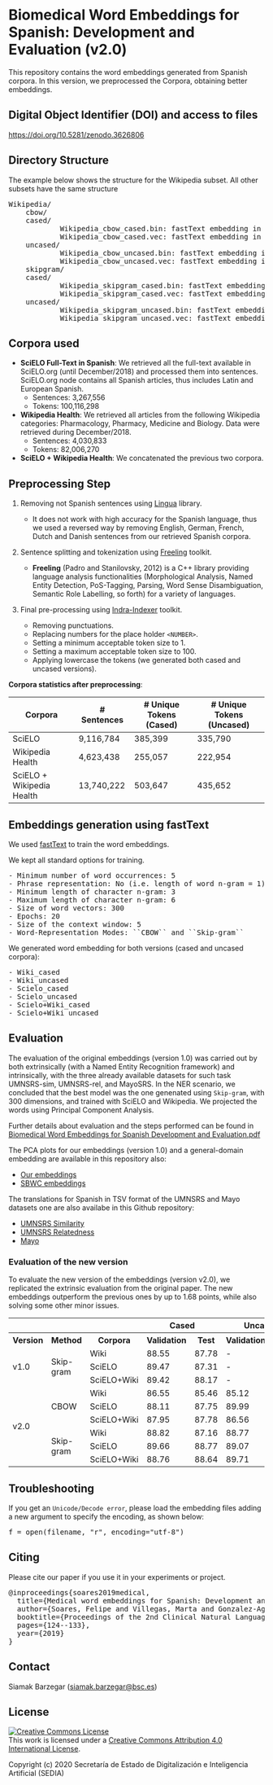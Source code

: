 # Biomedical Word Embeddings for Spanish: Development and Evaluation (v2.0)

This repository contains the word embeddings generated from Spanish corpora. In this version, we preprocessed the Corpora, obtaining better embeddings. 

## Digital Object Identifier (DOI) and access to files

https://doi.org/10.5281/zenodo.3626806

## Directory Structure

The example below shows the structure for the Wikipedia subset. All other subsets have the same structure

<pre>
Wikipedia/
    cbow/
	cased/
    		Wikipedia_cbow_cased.bin: fastText embedding in binary file.
        	Wikipedia_cbow_cased.vec: fastText embedding in text file.
	uncased/
    		Wikipedia_cbow_uncased.bin: fastText embedding in binary file.
        	Wikipedia_cbow_uncased.vec: fastText embedding in text file.
    skipgram/
	cased/
    		Wikipedia_skipgram_cased.bin: fastText embedding in binary file.
        	Wikipedia_skipgram_cased.vec: fastText embedding in text file.
	uncased/
    		Wikipedia_skipgram_uncased.bin: fastText embedding in binary file.
        	Wikipedia_skipgram_uncased.vec: fastText embedding in text file.	
</pre>


## Corpora used

* **SciELO Full-Text in Spanish**: We retrieved all the full-text available in SciELO.org (until December/2018) and processed them into sentences. SciELO.org node contains all Spanish articles, thus includes Latin and European Spanish.
  * Sentences: 3,267,556
  * Tokens: 100,116,298
* **Wikipedia Health**: We retrieved all articles from the following Wikipedia categories: Pharmacology, Pharmacy, Medicine and Biology. Data were retrieved during December/2018.
  * Sentences: 4,030,833
  * Tokens: 82,006,270
* **SciELO + Wikipedia Health**: We concatenated the previous two corpora.


## Preprocessing Step

1) Removing not Spanish sentences using [Lingua](https://github.com/pemistahl/lingua) library.
	- It does not work with high accuracy for the Spanish language, thus we used a reversed way by removing English, German, French, Dutch and Danish sentences from our retrieved Spanish corpora.

2) Sentence splitting and tokenization using [Freeling](http://nlp.lsi.upc.edu/freeling/) toolkit.
   - **Freeling** (Padro and Stanilovsky, 2012) is a C++ library providing language analysis functionalities  (Morphological Analysis, Named Entity Detection, PoS-Tagging, Parsing, Word Sense Disambiguation, Semantic Role Labelling, so forth) for a variety of languages.

3) Final pre-processing using [Indra-Indexer](https://github.com/Lambda-3/Indraindexer) toolkit. 
   - Removing punctuations.
   - Replacing numbers for the place holder `<NUMBER>`.
   - Setting a minimum acceptable token size to 1.
   - Setting a maximum acceptable token size to 100.
   - Applying lowercase the tokens (we generated both cased and uncased versions).


**Corpora statistics after preprocessing**:

|Corpora|# Sentences|# Unique Tokens (Cased)|# Unique Tokens (Uncased)|
|--------|-----|------|------|
|SciELO|9,116,784|385,399|335,790|
|Wikipedia Health|4,623,438|255,057|222,954|
|SciELO + Wikipedia Health|13,740,222|503,647|435,652|


## Embeddings generation using fastText

We used [fastText](https://fasttext.cc/) to train the word embeddings.

We kept all standard options for training.

<pre>
- Minimum number of word occurrences: 5
- Phrase representation: No (i.e. length of word n-gram = 1)
- Minimum length of character n-gram: 3
- Maximum length of character n-gram: 6
- Size of word vectors: 300
- Epochs: 20
- Size of the context window: 5
- Word-Representation Modes: ``CBOW`` and ``Skip-gram``
</pre>

We generated word embedding for both versions (cased and uncased corpora):
<pre>
- Wiki_cased
- Wiki_uncased
- Scielo_cased
- Scielo_uncased
- Scielo+Wiki_cased
- Scielo+Wiki_uncased
</pre>

## Evaluation

The evaluation of the original embeddings (version 1.0) was carried out by both extrinsically (with a Named Entity Recognition framework) and intrinsically, with the three already available datasets for such task UMNSRS-sim, UMNSRS-rel, and MayoSRS. In the NER scenario, we concluded that the best model was the one genenated using ``Skip-gram``, with 300 dimensions, and trained with SciELO and Wikipedia. We projected the words using Principal Component Analysis.

Further details about evaluation and the steps performed can be found in [Biomedical Word Embeddings for Spanish Development and Evaluation.pdf](https://www.aclweb.org/anthology/W19-1916.pdf)

The PCA plots for our embeddings (version 1.0) and a general-domain embedding are available in this repository also:

* [Our embeddings](our_embeddings.pdf)
* [SBWC embeddings](sbwc_embeddings.pdf)

The translations for Spanish in TSV format of the UMNSRS and Mayo datasets one are also availabe in this Github repository:

* [UMNSRS Similarity](UMNSRS_Similarity_Filtered.tsv)
* [UMNSRS Relatedness](UMNSRS_Relatedness_Filtered.tsv)
* [Mayo](Mayo_Filtered.tsv)


### Evaluation of the new version

To evaluate the new version of the embeddings (version v2.0), we replicated the extrinsic evaluation from the original paper. The new embeddings outperform the previous ones by up to 1.68 points, while also solving some other minor issues.

<!-- Results in plain text -->
<!-- 
|         |           |             |        Cased       |  Uncased   |       |
|---------|-----------|-------------|--------------------|--------------------|
| Version | Method    | Corpora     | Validation | Test  | Validation | Test  |
| 1.0     | Skip-gram | Wiki        | 88.55      | 87.78 | -          | -     |
|         |           | SciELO      | 89.47      | 87.31 | -          | -     |
|         |           | SciELO+Wiki | 89.42      | 88.17 | -          | -     |
| 2.0     | CBOW      | Wiki        | 86.55      | 85.46 | 85.12      | 85.74 |
|         |           | SciELO      | 88.11      | 87.75 | 89.99      | 87.24 |
|         |           | SciELO+Wiki | 87.95      | 87.78 | 86.56      | 88.10 |
|         | Skip-gram | Wiki        | 88.82      | 87.16 | 88.77      | 87.21 |
|         |           | SciELO      | 89.66      | 88.77 | 89.07      | 89.17 |
|         |           | SciELO+Wiki | 88.76      | 88.64 | 89.71      | 89.74 |
 -->


<!-- Results in HTML -->
<table class="tg">
  <tr>
    <th class="tg-0pky" colspan="3"></th>
    <th class="tg-7btt" colspan="2">Cased</th>
    <th class="tg-7btt" colspan="2">Uncased</th>
  </tr>
  <tr>
    <th class="tg-fymr">Version</th>
    <th class="tg-fymr">Method</th>
    <th class="tg-fymr">Corpora</th>
    <th class="tg-fymr">Validation</th>
    <th class="tg-fymr">Test</th>
    <th class="tg-fymr">Validation</th>
    <th class="tg-fymr">Test</th>
  </tr>
  <tr>
    <td class="tg-0pky" rowspan="3">v1.0</td>
    <td class="tg-0pky" rowspan="3">Skip-gram</td>
    <td class="tg-0pky">Wiki</td>
    <td class="tg-0pky">88.55</td>
    <td class="tg-0pky">87.78</td>
    <td class="tg-0pky">-</td>
    <td class="tg-0pky">-</td>
  </tr>
  <tr>
    <td class="tg-0pky">SciELO</td>
    <td class="tg-0pky">89.47</td>
    <td class="tg-0pky">87.31</td>
    <td class="tg-0pky">-</td>
    <td class="tg-0pky">-</td>
  </tr>
  <tr>
    <td class="tg-0pky">SciELO+Wiki</td>
    <td class="tg-0pky">89.42</td>
    <td class="tg-0pky">88.17</td>
    <td class="tg-0pky">-</td>
    <td class="tg-0pky">-</td>
  </tr>
  <tr>
    <td class="tg-0pky" rowspan="6">v2.0</td>
    <td class="tg-0pky" rowspan="3">CBOW</td>
    <td class="tg-0pky">Wiki</td>
    <td class="tg-0pky">86.55</td>
    <td class="tg-0pky">85.46</td>
    <td class="tg-0pky">85.12</td>
    <td class="tg-0pky">85.74</td>
  </tr>
  <tr>
    <td class="tg-0pky">SciELO</td>
    <td class="tg-0pky">88.11</td>
    <td class="tg-0pky">87.75</td>
    <td class="tg-0pky">89.99</td>
    <td class="tg-0pky">87.24</td>
  </tr>
  <tr>
    <td class="tg-0pky">SciELO+Wiki</td>
    <td class="tg-0pky">87.95</td>
    <td class="tg-0pky">87.78</td>
    <td class="tg-0pky">86.56</td>
    <td class="tg-0pky">88.10</td>
  </tr>
  <tr>
    <td class="tg-0pky" rowspan="3">Skip-gram</td>
    <td class="tg-0pky">Wiki</td>
    <td class="tg-0pky">88.82</td>
    <td class="tg-0pky">87.16</td>
    <td class="tg-0pky">88.77</td>
    <td class="tg-0pky">87.21</td>
  </tr>
  <tr>
    <td class="tg-0pky">SciELO</td>
    <td class="tg-0pky">89.66</td>
    <td class="tg-0pky">88.77</td>
    <td class="tg-0pky">89.07</td>
    <td class="tg-0pky">89.17</td>
  </tr>
  <tr>
    <td class="tg-0pky">SciELO+Wiki</td>
    <td class="tg-0pky">88.76</td>
    <td class="tg-0pky">88.64</td>
    <td class="tg-0pky">89.71</td>
    <td class="tg-fymr"><b>89.74</b></td>
  </tr>
</table>


## Troubleshooting

If you get an ``Unicode/Decode error``, please load the embedding files adding a new argument to specify the encoding, as shown below:

<pre>
f = open(filename, "r", encoding="utf-8")
</pre> 


## Citing 
Please cite our paper if you use it in your experiments or project.

<pre>
@inproceedings{soares2019medical,
  title={Medical word embeddings for Spanish: Development and evaluation},
  author={Soares, Felipe and Villegas, Marta and Gonzalez-Agirre, Aitor and Krallinger, Martin and Armengol-Estap{\'e}, Jordi},
  booktitle={Proceedings of the 2nd Clinical Natural Language Processing Workshop},
  pages={124--133},
  year={2019}
}
</pre>


## Contact

Siamak Barzegar (siamak.barzegar@bsc.es)


## License

<a rel="license" href="http://creativecommons.org/licenses/by/4.0/"><img alt="Creative Commons License" style="border-width:0" src="https://i.creativecommons.org/l/by/4.0/88x31.png" /></a><br />This work is licensed under a <a rel="license" href="http://creativecommons.org/licenses/by/4.0/">Creative Commons Attribution 4.0 International License</a>.

Copyright (c) 2020 Secretaría de Estado de Digitalización e Inteligencia Artificial (SEDIA)
